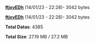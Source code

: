 [**ftjxvEDh**](/data/ftjxvEDh.txt) (14/01/23 - 22:28)- 3042 bytes

[**ftjxvEDh**](/data/ftjxvEDh.txt) (14/01/23 - 22:28)- 3042 bytes

**Total Datas**: 4385

**Total Size**: 27.19 MB / 27.2 MB